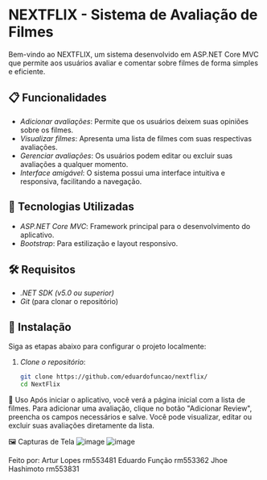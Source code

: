 # NEXTFLIX - Sistema de Avaliação de Filmes

Bem-vindo ao NEXTFLIX, um sistema desenvolvido em ASP.NET Core MVC que permite aos usuários avaliar e comentar sobre filmes de forma simples e eficiente.

## 📋 Funcionalidades

- *Adicionar avaliações*: Permite que os usuários deixem suas opiniões sobre os filmes.
- *Visualizar filmes*: Apresenta uma lista de filmes com suas respectivas avaliações.
- *Gerenciar avaliações*: Os usuários podem editar ou excluir suas avaliações a qualquer momento.
- *Interface amigável*: O sistema possui uma interface intuitiva e responsiva, facilitando a navegação.

## 🚀 Tecnologias Utilizadas

- *ASP.NET Core MVC*: Framework principal para o desenvolvimento do aplicativo.
- *Bootstrap*: Para estilização e layout responsivo.

## 🛠️ Requisitos

- *.NET SDK (v5.0 ou superior)*
- *Git* (para clonar o repositório)

## 📝 Instalação

Siga as etapas abaixo para configurar o projeto localmente:

1. *Clone o repositório*:

   ```bash
   git clone https://github.com/eduardofuncao/nextflix/
   cd NextFlix
   ```

📱 Uso
Após iniciar o aplicativo, você verá a página inicial com a lista de filmes. Para adicionar uma avaliação, clique no botão "Adicionar Review", preencha os campos necessários e salve. Você pode visualizar, editar ou excluir suas avaliações diretamente da lista.

🖼️ Capturas de Tela
![image](https://github.com/user-attachments/assets/89954441-5658-4a78-9db7-e19f29b78498)
![image](https://github.com/user-attachments/assets/e004c5a3-d5d3-48d0-b467-d54a39eed9c2)


Feito por:
    Artur Lopes rm553481
    Eduardo Função rm553362
    Jhoe Hashimoto rm553831
